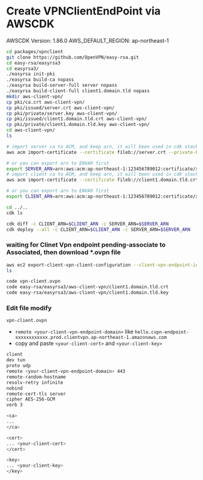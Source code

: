 # Create VPNClientEndPoint via AWSCDK

AWSCDK Version: 1.86.0 
AWS_DEFAULT_REGION: ap-northeast-1

```bash
cd packages/vpnclient
git clone https://github.com/OpenVPN/easy-rsa.git
cd easy-rsa/easyrsa3
cd easyrsa3/
./easyrsa init-pki
./easyrsa build-ca nopass
./easyrsa build-server-full server nopass
./easyrsa build-client-full client1.domain.tld nopass
mkdir aws-client-vpn/
cp pki/ca.crt aws-client-vpn/
cp pki/issued/server.crt aws-client-vpn/
cp pki/private/server.key aws-client-vpn/
cp pki/issued/client1.domain.tld.crt aws-client-vpn/
cp pki/private/client1.domain.tld.key aws-client-vpn/
cd aws-client-vpn/
ls

# import server ca to ACM, and keep arn, it will been used in cdk stack later
aws acm import-certificate --certificate fileb://server.crt --private-key fileb://server.key --certificate-chain fileb://ca.crt --region ap-northeast-1 --tags Key=Name,Value=server

# or you can export arn to ENVAR first
export SERVER_ARN=arn:aws:acm:ap-northeast-1:123456789012:certificate/xxxxxx-1111-2222-3333-xxxxxxxxxx
# import client ca to ACM, and keep arn, it will been used in cdk stack later
aws acm import-certificate --certificate fileb://client1.domain.tld.crt --private-key fileb://client1.domain.tld.key --certificate-chain fileb://ca.crt --region ap-northeast-1 --tags Key=Name,Value=client

# or you can export arn to ENVAR first
export CLIENT_ARN=arn:aws:acm:ap-northeast-1:123456789012:certificate/xxxxxx-1111-2222-3333-xxxxxxxxxx

cd ../..
cdk ls

cdk diff -c CLIENT_ARN=$CLIENT_ARN -c SERVER_ARN=$SERVER_ARN
cdk deploy --all -c CLIENT_ARN=$CLIENT_ARN -c SERVER_ARN=$SERVER_ARN
```

### waiting for Clinet Vpn endpoint pending-associate to Associated, then download *.ovpn file
```bash
aws ec2 export-client-vpn-client-configuration --client-vpn-endpoint-id ${vpnClentEndPointId} --output text>vpn-client.ovpn
ls

code vpn-client.ovpn
code easy-rsa/easyrsa3/aws-client-vpn/client1.domain.tld.crt 
code easy-rsa/easyrsa3/aws-client-vpn/client1.domain.tld.key 
```
### Edit file modify 
`vpn-client.ovpn`
- `remote <your-client-vpn-endpoint-domain>` like `hello.cvpn-endpoint-xxxxxxxxxxxx.prod.clientvpn.ap-northeast-1.amazonaws.com`
- copy and paste `<your-client-cert>` and `<your-client-key>`
```bash
client
dev tun
proto udp
remote <your-client-vpn-endpoint-domain> 443
remote-random-hostname
resolv-retry infinite
nobind
remote-cert-tls server
cipher AES-256-GCM
verb 3

<ca>
...
</ca>

<cert>
... <your-client-cert>
</cert>

<key>
... <your-client-key>
</key>
```